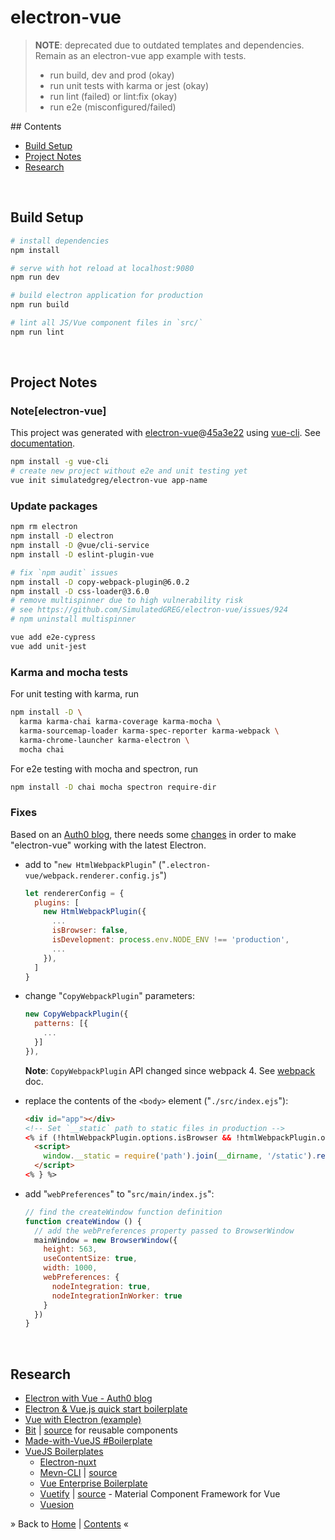 # electron-vue

> **NOTE**: deprecated due to outdated templates and dependencies.
> Remain as an electron-vue app example with tests.
> * run build, dev and prod (okay)
> * run unit tests with karma or jest (okay)
> * run lint (failed) or lint:fix (okay)
> * run e2e (misconfigured/failed)


<a name="contents">
## Contents

* [Build Setup](#build-setup)
* [Project Notes](#project-notes)
* [Research](#research)


<a name="build-setup"><br/>
## Build Setup

``` bash
# install dependencies
npm install

# serve with hot reload at localhost:9080
npm run dev

# build electron application for production
npm run build

# lint all JS/Vue component files in `src/`
npm run lint

```


<a name="project-notes"><br/>
## Project Notes

### Note[electron-vue]

This project was generated with [electron-vue](https://github.com/SimulatedGREG/electron-vue)@[45a3e22](https://github.com/SimulatedGREG/electron-vue/tree/45a3e224e7bb8fc71909021ccfdcfec0f461f634) using [vue-cli](https://github.com/vuejs/vue-cli). See [documentation](https://simulatedgreg.gitbooks.io/electron-vue/content/index.html).

```bash
npm install -g vue-cli
# create new project without e2e and unit testing yet
vue init simulatedgreg/electron-vue app-name
```

### Update packages

```bash
npm rm electron
npm install -D electron
npm install -D @vue/cli-service
npm install -D eslint-plugin-vue

# fix `npm audit` issues
npm install -D copy-webpack-plugin@6.0.2
npm install -D css-loader@3.6.0
# remove multispinner due to high vulnerability risk
# see https://github.com/SimulatedGREG/electron-vue/issues/924
# npm uninstall multispinner

vue add e2e-cypress
vue add unit-jest
```

### Karma and mocha tests

For unit testing with karma, run

```bash
npm install -D \
  karma karma-chai karma-coverage karma-mocha \
  karma-sourcemap-loader karma-spec-reporter karma-webpack \
  karma-chrome-launcher karma-electron \
  mocha chai
```

For e2e testing with mocha and spectron, run

```bash
npm install -D chai mocha spectron require-dir
```

### Fixes

Based on an [Auth0 blog](https://auth0.com/blog/electron-tutorial-building-modern-desktop-apps-with-vue-js/), there needs some [changes](https://github.com/auth0-blog/electron-vue/commit/be9ed797140c711c053c9b16dd2a029aacf72266) in order to make "electron-vue" working with the latest Electron.

* add to "`new HtmlWebpackPlugin`" ("`.electron-vue/webpack.renderer.config.js`")

  ```js
  let rendererConfig = {
    plugins: [
      new HtmlWebpackPlugin({
        ...
        isBrowser: false,
        isDevelopment: process.env.NODE_ENV !== 'production',
        ...
      }),
    ]
  }
  ```

* change "`CopyWebpackPlugin`" parameters:

  ```js
  new CopyWebpackPlugin({
    patterns: [{
      ...
    }]
  }),
  ```
  **Note**: `CopyWebpackPlugin` API changed since webpack 4. See [webpack](https://webpack.js.org/plugins/copy-webpack-plugin/) doc.

* replace the contents of the `<body>` element ("`./src/index.ejs`"):

  ```html
  <div id="app"></div>
  <!-- Set `__static` path to static files in production -->
  <% if (!htmlWebpackPlugin.options.isBrowser && !htmlWebpackPlugin.options.isDevelopment) { %>
    <script>
      window.__static = require('path').join(__dirname, '/static').replace(/\\/g, '\\\\')
    </script>
  <% } %>
  ```

* add "`webPreferences`" to "`src/main/index.js`":

  ```js
  // find the createWindow function definition
  function createWindow () {
    // add the webPreferences property passed to BrowserWindow
    mainWindow = new BrowserWindow({
      height: 563,
      useContentSize: true,
      width: 1000,
      webPreferences: {
        nodeIntegration: true,
        nodeIntegrationInWorker: true
      }
    })
  }
  ```


<a name="research"><br/>
## Research

* [Electron with Vue - Auth0 blog](https://community.auth0.com/t/electron-tutorial-building-modern-desktop-apps-with-vue-js/32627/26)
* [Electron & Vue.js quick start boilerplate](https://github.com/kdydesign/vue-electron)
* [Vue with Electron (example)](https://codesource.io/build-a-desktop-application-with-vuejs-and-electronjs/)
* [Bit](https://bit.dev/) | [source](https://github.com/teambit/bit) for reusable components
* [Made-with-VueJS #Boilerplate](https://madewithvuejs.com/boilerplate)
* [VueJS Boilerplates](https://blog.bitsrc.io/10-top-vuejs-boilerplates-for-2020-c70192003d20)
  - [Electron-nuxt](https://github.com/michalzaq12/electron-nuxt)
  - [Mevn-CLI](https://mevn.madlabs.xyz/) | [source](https://github.com/madlabsinc/mevn-cli)
  - [Vue Enterprise Boilerplate](https://github.com/chrisvfritz/vue-enterprise-boilerplate)
  - [Vuetify](https://vuetifyjs.com/en/) | [source](https://github.com/vuetifyjs/vuetify) - Material Component Framework for Vue
  - [Vuesion](https://github.com/vuesion/vuesion)


&raquo; Back to <a href="/">Home</a> | <a href="#contents">Contents</a> &laquo;
